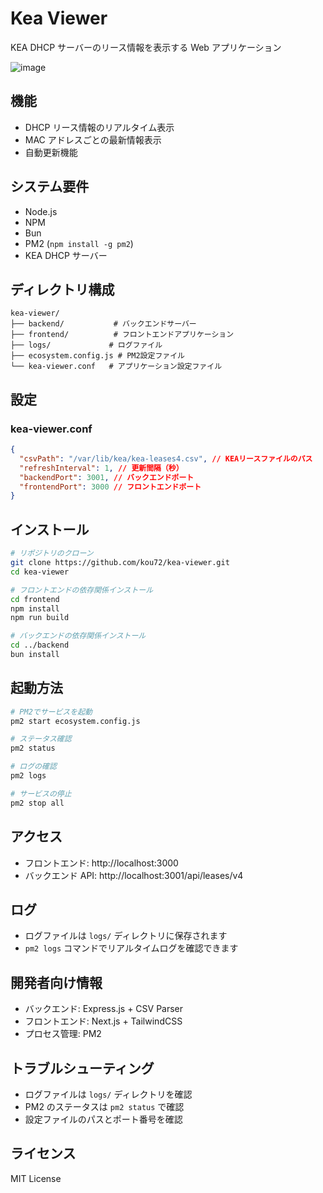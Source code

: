 # Kea Viewer

KEA DHCP サーバーのリース情報を表示する Web アプリケーション

![image](https://github.com/user-attachments/assets/112e5742-9722-451e-9231-23c8c0e7dfe4)

## 機能

- DHCP リース情報のリアルタイム表示
- MAC アドレスごとの最新情報表示
- 自動更新機能

## システム要件

- Node.js
- NPM
- Bun
- PM2 (`npm install -g pm2`)
- KEA DHCP サーバー

## ディレクトリ構成

```
kea-viewer/
├── backend/           # バックエンドサーバー
├── frontend/          # フロントエンドアプリケーション
├── logs/             # ログファイル
├── ecosystem.config.js # PM2設定ファイル
└── kea-viewer.conf   # アプリケーション設定ファイル
```

## 設定

### kea-viewer.conf

```json
{
  "csvPath": "/var/lib/kea/kea-leases4.csv", // KEAリースファイルのパス
  "refreshInterval": 1, // 更新間隔（秒）
  "backendPort": 3001, // バックエンドポート
  "frontendPort": 3000 // フロントエンドポート
}
```

## インストール

```bash
# リポジトリのクローン
git clone https://github.com/kou72/kea-viewer.git
cd kea-viewer

# フロントエンドの依存関係インストール
cd frontend
npm install
npm run build

# バックエンドの依存関係インストール
cd ../backend
bun install
```

## 起動方法

```bash
# PM2でサービスを起動
pm2 start ecosystem.config.js

# ステータス確認
pm2 status

# ログの確認
pm2 logs

# サービスの停止
pm2 stop all
```

## アクセス

- フロントエンド: http://localhost:3000
- バックエンド API: http://localhost:3001/api/leases/v4

## ログ

- ログファイルは `logs/` ディレクトリに保存されます
- `pm2 logs` コマンドでリアルタイムログを確認できます

## 開発者向け情報

- バックエンド: Express.js + CSV Parser
- フロントエンド: Next.js + TailwindCSS
- プロセス管理: PM2

## トラブルシューティング

- ログファイルは `logs/` ディレクトリを確認
- PM2 のステータスは `pm2 status` で確認
- 設定ファイルのパスとポート番号を確認

## ライセンス

MIT License
